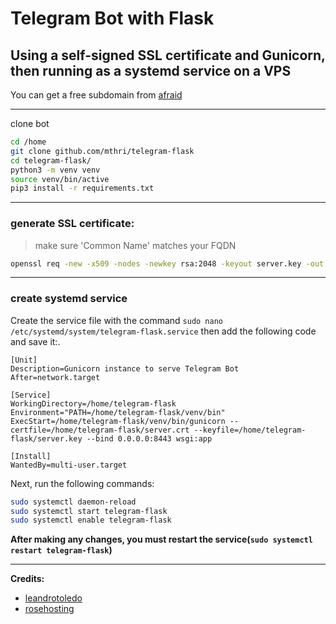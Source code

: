 # Telegram Bot with Flask
## Using a self-signed SSL certificate and Gunicorn, then running as a systemd service on a VPS

You can get a free subdomain from [afraid](https://freedns.afraid.org/)

----
clone bot
```bash
cd /home
git clone github.com/mthri/telegram-flask
cd telegram-flask/
python3 -m venv venv
source venv/bin/active
pip3 install -r requirements.txt
```

----

### generate SSL certificate:
> make sure 'Common Name' matches your FQDN
```bash
openssl req -new -x509 -nodes -newkey rsa:2048 -keyout server.key -out server.crt -days 3650
```
---

### create systemd service
Create the service file with the command `sudo nano /etc/systemd/system/telegram-flask.service` then add the following code and save it:.
```
[Unit]
Description=Gunicorn instance to serve Telegram Bot
After=network.target

[Service]
WorkingDirectory=/home/telegram-flask
Environment="PATH=/home/telegram-flask/venv/bin"
ExecStart=/home/telegram-flask/venv/bin/gunicorn --certfile=/home/telegram-flask/server.crt --keyfile=/home/telegram-flask/server.key --bind 0.0.0.0:8443 wsgi:app

[Install]
WantedBy=multi-user.target
```

Next, run the following commands:
```bash
sudo systemctl daemon-reload
sudo systemctl start telegram-flask
sudo systemctl enable telegram-flask
```

**After making any changes, you must restart the service(`sudo systemctl restart telegram-flask`)**

---
**Credits:**

+ [leandrotoledo](https://gist.github.com/leandrotoledo/4e9362acdc5db33ae16c)
+ [rosehosting](https://www.rosehosting.com/blog/how-to-deploy-flask-application-with-nginx-and-gunicorn-on-ubuntu-20-04/)